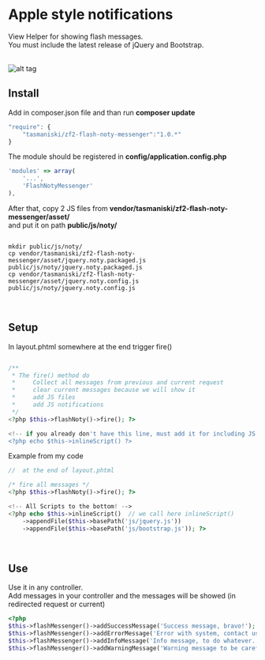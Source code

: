 # Apple style notifications

View Helper for showing flash messages.  <br/>
You must include the latest release of jQuery and Bootstrap. <br/> <br/>

![alt tag](https://raw.githubusercontent.com/tasmaniski/zf2-flash-noty-messenger/master/asset/screen-shot.png)


## **Install**

Add in composer.json file and than run **composer update**

```javascript
"require": {
    "tasmaniski/zf2-flash-noty-messenger":"1.0.*"
}
```

The module should be registered in **config/application.config.php**

```javascript
'modules' => array(
    '...',
    'FlashNotyMessenger'
),
```

After that, copy 2 JS files from **vendor/tasmaniski/zf2-flash-noty-messenger/asset/** <br/>
and put it on path **public/js/noty/** <br/>

```shell

mkdir public/js/noty/
cp vendor/tasmaniski/zf2-flash-noty-messenger/asset/jquery.noty.packaged.js public/js/noty/jquery.noty.packaged.js
cp vendor/tasmaniski/zf2-flash-noty-messenger/asset/jquery.noty.config.js public/js/noty/jquery.noty.config.js
```

<br/>

## Setup

In layout.phtml somewhere at the end trigger fire()

```php

/**
 * The fire() method do
 *     Collect all messages from previous and current request
 *     clear current messages because we will show it
 *     add JS files
 *     add JS notifications
 */
<?php $this->flashNoty()->fire(); ?>

<!-- if you already don't have this line, must add it for including JS files -->
<?php echo $this->inlineScript() ?>
```

Example from my code

```php
//  at the end of layout.phtml

/* fire all messages */
<?php $this->flashNoty()->fire(); ?>

<!-- All Scripts to the bottom! -->
<?php echo $this->inlineScript()  // we call here inlineScript()
    ->appendFile($this->basePath('js/jquery.js'))
    ->appendFile($this->basePath('js/bootstrap.js')); ?>

```

<br/>

## **Use**

Use it in any controller.<br/>
Add messages in your controller and the messages will be showed (in redirected request or current)

```php
<?php
$this->flashMessenger()->addSuccessMessage('Success message, bravo!');
$this->flashMessenger()->addErrorMessage('Error with system, contact us.');
$this->flashMessenger()->addInfoMessage('Info message, to do whatever...');
$this->flashMessenger()->addWarningMessage('Warning message to be careful.');
```


